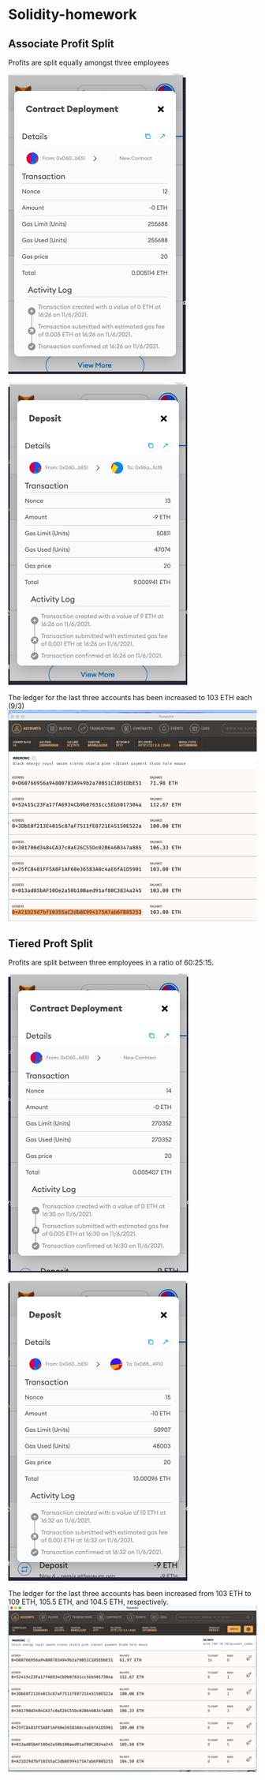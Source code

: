 # Solidity-homework

## Associate Profit Split

Profits are split equally amongst three employees

![Deployment of Associate Profit Split](https://github.com/Davisg1179/Solidity-homework/blob/main/Screenshots/Associated%20Deployment.png)

![Deposit of Associate Profit Split (9 ETH)](https://github.com/Davisg1179/Solidity-homework/blob/main/Screenshots/Associated%20Deposit.png)

The ledger for the last three accounts has been increased to 103 ETH each (9/3)
![Ledger Balances](https://github.com/Davisg1179/Solidity-homework/blob/main/Screenshots/Even%20split.png)

## Tiered Proft Split

Profits are split between three employees in a ratio of 60:25:15.

![Deployment of Tiered Profit Split](https://github.com/Davisg1179/Solidity-homework/blob/main/Screenshots/Tiered%20deployment.png)

![Deposit of Tiered Profit Split](https://github.com/Davisg1179/Solidity-homework/blob/main/Screenshots/Tiered%20deposit.png)

The ledger for the last three accounts has been increased from 103 ETH to 109 ETH, 105.5 ETH, and 104.5 ETH, respectively.
![Ledger Balances](https://github.com/Davisg1179/Solidity-homework/blob/main/Screenshots/TieredProfitSplit.png)
